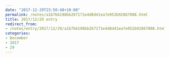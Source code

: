 ```yaml
---
date: "2017-12-29T23:50:48+10:00"
permalink: /notes/a1b7bb198bb267171e4d8d41ea7e952b92867008.html
title: 2017/12/29 entry
redirect_from:
- /notes/entry/2017/12/29/a1b7bb198bb267171e4d8d41ea7e952b92867008.html
categories:
- December
- 2017
- 29
---
```


